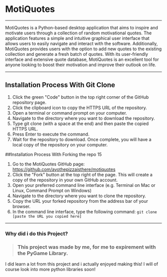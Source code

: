 # MotiQuotes

------------------------------------------------------------------------------------------------------------------------------------------------------------------------------------------------------------------------------------------------------------------------------------------------

MotiQuotes is a Python-based desktop application that aims to inspire and motivate users through a collection of random motivational quotes. The application features a simple and intuitive graphical user interface that allows users to easily navigate and interact with the software. Additionally, MotiQuotes provides users with the option to add new quotes to the existing collection and generate a fresh batch of quotes. With its user-friendly interface and extensive quote database, MotiQuotes is an excellent tool for anyone looking to boost their motivation and improve their outlook on life.

________________________________________________________________________________________________________________________________________________

## Installation Process With Git Clone
1. Click the green "Code" button in the top right corner of the GitHub repository page.
2. Click the clipboard icon to copy the HTTPS URL of the repository.
3. Open a terminal or command prompt on your computer.
4. Navigate to the directory where you want to download the repository.
5. Type git clone (with a space at the end) and then paste the copied HTTPS URL.
7. Press Enter to execute the command.
8. Wait for the repository to download. Once complete, you will have a local copy of the repository on your computer.

##Installation Process With Forking the repo
15
1. Go to the MotiQuotes GitHub page: https://github.com/ayothepizzaisthere/motiquotes
2. Click the "Fork" button at the top right of the page. This will create a copy of the repository in your own GitHub account.
3. Open your preferred command line interface (e.g. Terminal on Mac or Linux, Command Prompt on Windows)
4. Navigate to the directory where you want to clone the repository.
5. Copy the URL  your forked repository from the address bar of your browser.
6. In the command line interface, type the following command: `git clone [paste the URL you copied here]`

________________________________________________________________________________________________________________________________________________
### Why did i do this Project?
> ### This project was made by me, for me to expirement with the PyGame Library.
> 
I did learn a lot from this project and i actually enjoyed making this! I will of course look into more python libraries soon!
